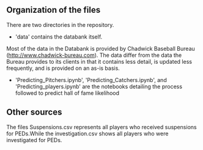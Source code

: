 
Organization of the files
-------------------------

There are two directories in the repository.

* 'data' contains the databank itself.  

Most of the data in the Databank is provided by Chadwick Baseball Bureau
(http://www.chadwick-bureau.com).  The data differ from the data the Bureau provides
to its clients in that it contains less detail, is updated less frequently, 
and is provided on an as-is basis.


* 'Predicting_Pitchers.ipynb', 'Predicting_Catchers.ipynb', and 'Predicting_players.ipynb' are the notebooks detailing the process followed
to predict hall of fame likelihood



Other sources
-------------

The files Suspensions.csv represents all players who received suspensions for PEDs.While the
investigation.csv shows all players who were investigated for PEDs.

